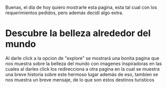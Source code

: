Buenas, el día de hoy quiero mostrarle esta pagina, esta tal cual con los requerimientos pedidos, pero además decidí algo extra.
# Descubre la belleza alrededor del mundo
Al darle click a la opcion de "explore" se mostrará una bonita pagina que nos muestra sobre la belleza del mundo con imagenes inspiradoras en las cuales al darles click los redirecciona a otra pagina en la cual se muestra una breve historia sobre este hermoso lugar  además de eso, tambíen se nos muestra un breve mensaje, de lo que son estos destinos turisticos
